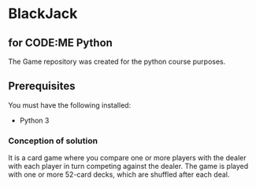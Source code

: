 # BlackJack
## for CODE:ME Python

The Game repository was created for the python course purposes.

## Prerequisites
You must have the following installed:
- Python 3

### Conception of solution
It is a card game where you compare one or more players with the dealer 
with each player in turn competing against the dealer. 
The game is played with one or more 52-card decks, which are shuffled after each deal.